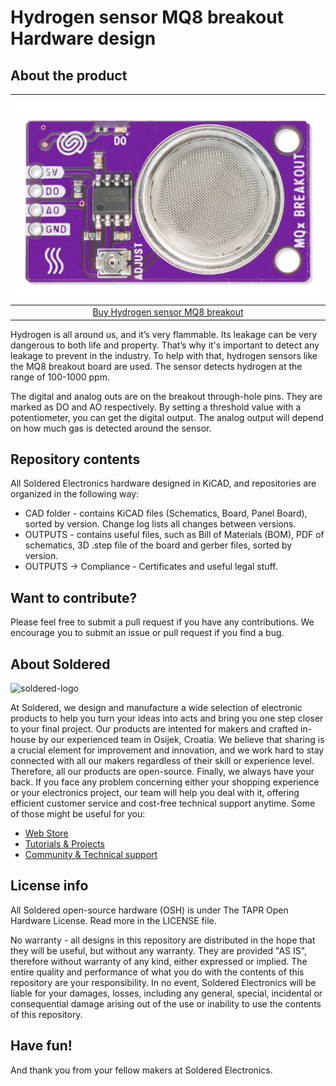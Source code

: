 # Hydrogen sensor MQ8 breakout Hardware design

## About the product

| ![Hydrogen sensor MQ8 breakout](https://github.com/SolderedElectronics/Hydrogen-sensor-MQ8-breakout-hardware-design/blob/main/OUTPUTS/V1.1.1/333108.jpg?raw=true) |
| :----------------------------------------------------------: |
|      [Buy Hydrogen sensor MQ8 breakout](https://www.solde.red/333108)      |

Hydrogen is all around us, and it’s very flammable. Its leakage can be very dangerous to both life and property. That’s why it's important to detect any leakage to prevent in the industry. To help with that, hydrogen sensors like the MQ8 breakout board are used. The sensor detects hydrogen at the range of 100-1000 ppm.




The digital and analog outs are on the breakout through-hole pins. They are marked as DO and AO respectively. By setting a threshold value with a potentiometer, you can get the digital output. The analog output will depend on how much gas is detected around the sensor.

## Repository contents

All Soldered Electronics hardware designed in KiCAD, and repositories are organized in the following way:

- CAD folder - contains KiCAD files (Schematics, Board, Panel Board), sorted by version. Change log lists all changes between versions.
- OUTPUTS - contains useful files, such as Bill of Materials (BOM), PDF of schematics, 3D .step file of the board and gerber files, sorted by version. 
- OUTPUTS -> Compliance - Certificates and useful legal stuff. 

## Want to contribute?

Please feel free to submit a pull request if you have any contributions. We encourage you to submit an issue or pull request if you find a bug. 

## About Soldered

<img src="https://raw.githubusercontent.com/e-radionicacom/Soldered-Generic-Arduino-Library/dev/extras/Soldered-logo-color.png" alt="soldered-logo" width="500"/>

At Soldered, we design and manufacture a wide selection of electronic products to help you turn your ideas into acts and bring you one step closer to your final project. Our products are intented for makers and crafted in-house by our experienced team in Osijek, Croatia. We believe that sharing is a crucial element for improvement and innovation, and we work hard to stay connected with all our makers regardless of their skill or experience level. Therefore, all our products are open-source. Finally, we always have your back. If you face any problem concerning either your shopping experience or your electronics project, our team will help you deal with it, offering efficient customer service and cost-free technical support anytime. Some of those might be useful for you:

- [Web Store](https://www.soldered.com/shop)
- [Tutorials & Projects](https://soldered.com/learn)
- [Community & Technical support](https://soldered.com/community)

## License info

All Soldered open-source hardware (OSH) is under The TAPR Open Hardware License. Read more in the LICENSE file. 

No warranty - all designs in this repository are distributed in the hope that they will be useful, but without any warranty. They are provided "AS IS", therefore without warranty of any kind, either expressed or implied. The entire quality and performance of what you do with the contents of this repository are your responsibility. In no event, Soldered Electronics will be liable for your damages, losses, including any general, special, incidental or consequential damage arising out of the use or inability to use the contents of this repository. 

## Have fun! 
And thank you from your fellow makers at Soldered Electronics.